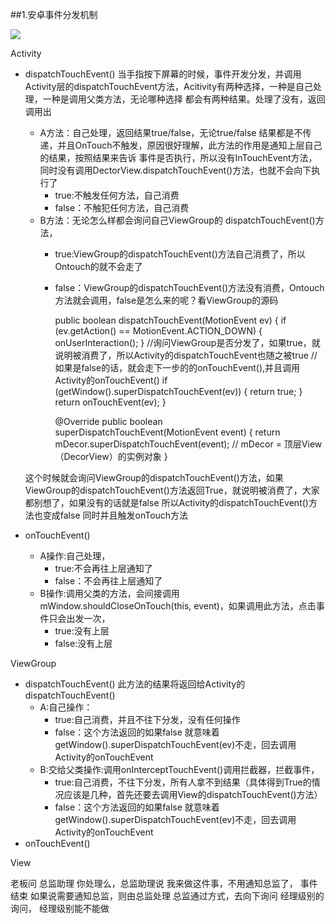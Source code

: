 ##1.安卓事件分发机制

![](https://images2017.cnblogs.com/blog/896629/201710/896629-20171007002430630-1646060778.png)


Activity

- dispatchTouchEvent() 当手指按下屏幕的时候，事件开发分发，并调用Activity层的dispatchTouchEvent方法，Acitivity有两种选择，一种是自己处理，一种是调用父类方法，无论哪种选择 都会有两种结果。处理了没有，返回调用出
	- A方法：自己处理，返回结果true/false，无论true/false 结果都是不传递，并且OnTouch不触发，原因很好理解，此方法的作用是通知上层自己的结果，按照结果来告诉	事件是否执行，所以没有InTouchEvent方法，同时没有调用DectorView.dispatchTouchEvent()方法，也就不会向下执行了
		- true:不触发任何方法，自己消费
		- false：不触犯任何方法，自己消费
	- B方法：无论怎么样都会询问自己ViewGroup的 dispatchTouchEvent()方法，
		- true:ViewGroup的dispatchTouchEvent()方法自己消费了，所以Ontouch的就不会走了
		- false：ViewGroup的dispatchTouchEvent()方法没有消费，Ontouch方法就会调用，false是怎么来的呢？看ViewGroup的源码

			 public boolean dispatchTouchEvent(MotionEvent ev) {
		        if (ev.getAction() == MotionEvent.ACTION_DOWN) {
		            onUserInteraction();
		        }
				//询问ViewGroup是否分发了，如果true，就说明被消费了，所以Activity的dispatchTouchEvent也随之被true
				//如果是false的话，就会走下一步的的onTouchEvent(),并且调用Activity的onTouchEvent()
		        if (getWindow().superDispatchTouchEvent(ev)) {
		            return true;
		        }
		        return onTouchEvent(ev);
		    }
	
			 @Override 
			public boolean superDispatchTouchEvent(MotionEvent event) { 
				return mDecor.superDispatchTouchEvent(event); 
				// mDecor = 顶层View（DecorView）的实例对象
			}

	这个时候就会询问ViewGroup的dispatchTouchEvent()方法，如果ViewGroup的dispatchTouchEvent()方法返回True，就说明被消费了，大家都别想了，如果没有的话就是false 所以Activity的dispatchTouchEvent()方法也变成false 同时并且触发onTouch方法

- onTouchEvent()
	- A操作:自己处理，
		- true:不会再往上层通知了
		- false：不会再往上层通知了
	- B操作:调用父类的方法，会间接调用mWindow.shouldCloseOnTouch(this, event)，如果调用此方法，点击事件只会出发一次，
		- true:没有上层
		- false:没有上层



    
ViewGroup

- dispatchTouchEvent() 此方法的结果将返回给Activity的dispatchTouchEvent() 
	- A:自己操作：
		- true:自己消费，并且不往下分发，没有任何操作
		- false：这个方法返回的如果false 就意味着 getWindow().superDispatchTouchEvent(ev)不走，回去调用Activity的onTouchEvent
	- B:交给父类操作:调用onInterceptTouchEvent()调用拦截器，拦截事件，
		- true:自己消费，不往下分发，所有人拿不到结果（具体得到True的情况应该是几种，首先还要去调用View的dispatchTouchEvent()方法）
		- false：这个方法返回的如果false 就意味着 getWindow().superDispatchTouchEvent(ev)不走，回去调用Activity的onTouchEvent
- onTouchEvent()


View











老板问 总监助理 你处理么，总监助理说 我来做这件事，不用通知总监了，  事件结束  如果说需要通知总监，则由总监处理 总监通过方式，去向下询问 经理级别的询问， 经理级别能不能做




























